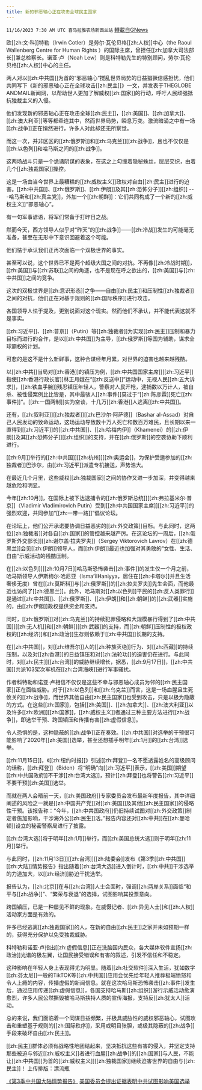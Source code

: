 ```yaml
---
title: 新的邪恶轴心正在攻击全球民主国家
---
```

`11/16/2023 7:30 AM UTC 喜马拉雅农场新西兰站` [轉載自GNews](https://gnews.org/articles/1982625)

         

欧[[zh:文·科]]特勒（Irwin Cotler）是劳尔·瓦伦贝格[[zh:人权]]中心（the Raoul Wallenberg Centre for Human Rights ）的国际主席，曾担任[[zh:加拿大司法部长]]兼总检察长。诺亚·卢（Noah Lew）则是科特勒先生的特别顾问，劳尔·瓦伦贝格[[zh:人权]]中心的主任。

两人对以[[zh:中共国]]为首的“邪恶轴心”搅乱世界局势的日益猖獗倍感担忧，他们共同写下《新的邪恶轴心正在全球攻击[[zh:民主]]》一文，并发表于THEGLOBE ANDMAIL新闻网，以帮助世人更加了解威权[[zh:国家]]的行动，呼吁人民顽强抵抗独裁主义的入侵。

他们发现新的邪恶轴心正在攻击全球[[zh:民主]]，[[zh:美国]]、[[zh:加拿大]]、[[zh:澳大利亚]]等等都牵连其中，然而世界局势，瞬息万变。激流暗涌之中有一场[[zh:战争]]正在悄然进行，许多人对此却还无所察觉。

而这一次，并非区区的[[zh:俄罗斯]]和[[zh:乌克兰]][[zh:战争]]，且也不仅仅是[[zh:以色列]]和哈马斯之间的[[zh:战争]]。

这两场战斗只是一个诡谲阴谋的表象，在这之上勾缠着隐秘蛛丝，层层交织，由着几个[[zh:独裁国家]]操控。

这是一场由当今世界上最糟糕的[[zh:威权主义]]政权对自由[[zh:民主]]进行的迫害。[[zh:中共国]]、[[zh:俄罗斯]]、[[zh:伊朗]]及其[[zh:恐怖分子]][[zh:组织]] ---哈马斯和[[zh:真主党]]，外加一个[[zh:朝鲜]]：它们共同构成了一个新的[[zh:威权主义]]“邪恶轴心”。

有一句军事谚语，将军们常备于打昨日之战。

然而今天，西方领导人似乎对“昨天”的[[zh:战争]]——[[zh:冷战]]发生的可能毫无准备，甚至在无形中下意识回避着这个可能。

他们怯于承认我们正再次面临一个双极世界的事实。

甚至可以说，这个世界已不是两个超级大国之间的对抗。不再像[[zh:冷战时期]]，[[zh:美国]]与[[zh:苏联]]之间的角逐，也不是现在呼之欲出的，[[zh:美国]]与[[zh:中共国]]之间的竞争。

这次的双极世界是[[zh:意识形态]]之争——自由[[zh:民主]]和压制性[[zh:独裁者]]之间的对抗，他们正在对基于规则的[[zh:国际秩序]]进行攻击。

各国领导人怯于提及，更别说面对这个现实。然而他们不承认，并不能代表这就不是事实。

[[zh:习近平]]、[[zh:普京]]（Putin）等[[zh:独裁者]]为实现[[zh:民主]]压制和暴力目标而进行的合作，是以[[zh:中共国]]为主导，[[zh:俄罗斯]]等国为辅助，谋求全球霸权的计划。

可悲的是这不是什么新鲜事，这种合谋经年月累，对世界的迫害也越来越残酷。

以[[zh:中共]]当局对[[zh:香港]]的镇压为例，[[zh:中共国国家主席]][[zh:习近平]]指使[[zh:香港行政长官]]林正月娥在“[[zh:反送中]]”运动中，无视人民[[zh:五大诉求]]，[[zh:铁血手腕]]残忍镇压年轻人，警察对人民开枪，逮捕数以万计人，被自杀、被性侵案例比比皆是，其中最骇人[[zh:事件]]莫过于“[[zh:陈彦霖]]死亡[[zh:事件]]”。[[zh:一国两制]]实为空谈，十几万[[zh:香港]]人逃离[[zh:中共国]]。

还有，[[zh:叙利亚]][[zh:独裁者]][[zh:巴沙尔·阿萨德]]（Bashar al-Assad）对自己人民发动的致命运动，这场运动导致数十万人死亡和数百万难民，且长期以来一直得到[[zh:习近平]]的[[zh:中共国]]、[[zh:哈梅内伊]]（Khamenei）的[[zh:伊朗]]及其[[zh:恐怖分子]][[zh:组织]]的支持，并在[[zh:俄罗斯]]的空袭协助下顺利进行。

[[zh:9月]]举行的[[zh:中共国]][[zh:杭州]][[zh:奥运会]]，为保护受邀参加的[[zh:独裁者]]巴沙尔，由[[zh:习近平]]派遣专机接送，声势浩大。

在最近几个月里，这些威权[[zh:独裁国家]]之间的协作又进一步加深，并变得越来越危险和明显。

今年[[zh:10月]]，在国际上被下达逮捕令的[[zh:俄罗斯总统]][[zh:弗拉基米尔·普京]]（Vladimir Vladimirovich Putin）受到[[zh:中共国国家主席]][[zh:习近平]]的强烈欢迎，共同参加“[[zh:一带一路]]”倡议论坛。

在论坛上，他们公开承诺要协调日益恶劣的[[zh:外交政策]]目标。与此同时，这两位[[zh:独裁者]]对各自[[zh:国家]]的管控越来越严厉。在这论坛的一周后，[[zh:俄罗斯外交部长]][[zh:谢尔盖·拉夫罗夫]]（Sergey Viktorovich Lavrov）在[[zh:德黑兰]]会见[[zh:伊朗]]领导人，而[[zh:伊朗]]最近也加强对其勇敢的“女性、生活、自由”示威活动的残酷压制。

在[[zh:以色列]][[zh:10月7日]]哈马斯恐怖袭击[[zh:事件]]的发生仅一个月之前，哈马斯领导人伊斯梅尔·哈尼亚（IsmaʻīlHaniyya，居住在[[zh:卡塔尔]]并且生活奢侈无度）曾在[[zh:莫斯科]]与[[zh:俄罗斯]]的[[zh:拉夫罗夫]]先生会面，而他最近也访问了[[zh:德黑兰]]。此外，哈马斯对[[zh:以色列]]平民的[[zh:反人类罪行]]是通过[[zh:中共国]]、[[zh:俄罗斯]]、[[zh:伊朗]]和[[zh:朝鲜]]的[[zh:武器]]实施的，由[[zh:伊朗]]政权提供资金和支持。

同时，[[zh:俄罗斯]]对[[zh:乌克兰]]的持续犯罪侵略和大规模暴行得到了[[zh:中共国]][[zh:无人机]]和[[zh:朝鲜]][[zh:武器]]的支持，而[[zh:朝鲜]]压制性的极权政权的[[zh:经济]]和[[zh:政治]]生存则依赖于[[zh:中共国]]长期的支持。

在[[zh:中共国]]，对[[zh:维吾尔]]人的[[zh:种族灭绝]]行为、对[[zh:西藏]]的持续压制，以及对[[zh:香港]]的日益镇压和对[[zh:法轮功]]的迫害仍在进行。与此同时，对[[zh:民主]][[zh:台湾]]的威胁继续增长，据悉，[[zh:9月17日]]，[[zh:中共国]]共派103架次军机在[[zh:台湾海峡]]进行军事骚扰。

作者科特勒和诺亚·卢相信不仅仅是这些不幸与邪恶轴心成员为邻的[[zh:民主国家]]正在面临威胁。对于[[zh:以色列]]和[[zh:乌克兰]]而言，这是一场血腥且生死攸关的[[zh:战争]]，而世界其他自由[[zh:民主国家]]也受到攻击，只是以极为隐蔽的方式。在这些[[zh:国家]]，包括[[zh:美国]]、[[zh:加拿大]]、[[zh:澳大利亚]]以及许多[[zh:欧洲]][[zh:国家]]，[[zh:威权主义]]者通过三种主要方法进行[[zh:战争]]，即选举干预、跨国镇压和传播有害[[zh:虚假信息]]。

令人恐惧的是，这种隐蔽的[[zh:战争]]正在奏效。[[zh:中共国]]对选举的干预很可能影响了2020年[[zh:美国]]选举，甚至还想插手明年[[zh:1月]]的[[zh:台湾]]选举。

[[zh:11月15日]]，《[[zh:纽约时报]]》引述[[zh:拜登]]一名不愿透露姓名的高级顾问的话称，[[zh:拜登]]（Biden）将“明确”向[[zh:习近平]]表示，[[zh:美国]]期望[[zh:中共国政府]]不干涉[[zh:台湾大选]]，预计[[zh:拜登]]也将警告[[zh:习近平]]不要干预[[zh:美国]]选举。

而就在两人会晤前一天，[[zh:美国政府]]专家委员会发布最新年度报告，其中详细阐述的风险之一就是[[zh:中国共产党]]对[[zh:美国]]及其他[[zh:民主国家]]的侵略性干预。该报告称：“今年，[[zh:中共国政府]]仍旧持续试图对[[zh:外交政策]]制定者施加影响，干涉海外公[[zh:民生]]活。”报告内容还对[[zh:中共]]在[[zh:曼哈顿]]设立的秘密警察局进行了披露。

[[zh:台湾大选]]将于明年[[zh:1月]]举行，而[[zh:美国总统大选]]则于明年[[zh:11月]]举行。

与此同时，[[zh:11月13日]][[zh:台湾]][[zh:陆委会]]发布《第3季[[zh:中共国]][[zh:大陆]]情势报告》指出随着[[zh:台湾大选]]进入倒计时，[[zh:中共]]干涉选举的力道加大，以[[zh:经济]]胁迫干扰选举。

报告认为，[[zh:北京]]在与[[zh:台湾]]人士会面时，强调[[zh:两岸关系]]面临“和平与[[zh:战争]]”、“繁荣与衰退”的选择，试图影响其投票意向。

跨国镇压，已是一种屡见不鲜的现象。在威慑记者、[[zh:异见人士]]和[[zh:人权]]活动家方面是有效的。

许多已经逃离[[zh:独裁国家]]的人，在新的自由[[zh:民主]]之家并未如预期一样的，获得充分保护以免受独裁威胁。

科特勒和诺亚·卢指出[[zh:虚假信息]]正在洗脑国内民众，各大媒体软件宣扬[[zh:政治]]光谱的极左翼，让国民接受错误和有害的叙述，引发不信任和不稳定。

这种影响在年轻人身上表现得尤为明显。随着[[zh:社交软件]]深入生活，犹如数字[[zh:芬太尼]]一般的TikTOK等[[zh:中共国]]应用会优先给年轻人推荐极端愤怒和令人上瘾的内容，传播虚假的新闻信息。就在这次哈马斯恐怖袭击[[zh:事件]]发生后，通过应用传递[[zh:虚假信息]]，各国支持哈马斯[[zh:组织]]游行示威活动愈演愈烈，许多人民公然撕毁被哈马斯挟持人质的宣传海报，支持反[[zh:犹太人]]活动。

总的来说，我们面临着一个同谋日益频繁，并极具威胁性的威权邪恶轴心，试图攻击和重塑基于规则的[[zh:国际秩序]]，采用或明目张胆，或极其隐蔽的[[zh:战争]]手段来破坏自由[[zh:民主]]。

[[zh:民主]]群体必须有战略性地团结起来，坚决抵抗这些有害的侵入，并坚定支持那些被迫与邻近[[zh:威权主义]]者进行血腥[[zh:战争]]的[[zh:国家]]与人民，不能让[[zh:中共国]]为首的[[zh:威权主义]][[zh:独裁国家]]继续迫害世界的自由与[[zh:民主]]！
上传排版：漂流瓶

[《第3季中共国大陆情势报告》](https://www.mac.gov.tw/News_Content.aspx?n=05B73310C5C3A632&sms=1A40B00E4C745211&s=ACEBDBAE3F1A8B1E)
[美国委员会提出证据表明中共试图影响美国选举](https://gnews.org/t/PfMcA4y)
